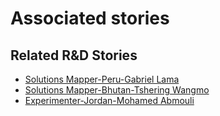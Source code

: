 # Associated stories

<!-- !!DO NOT REMOVE!! start autogenerated hyperlinks -->
## Related R&D Stories
- [Solutions Mapper-Peru-Gabriel Lama](/stories/?doc=SolutionMappers_PER)
- [Solutions Mapper\-Bhutan\-Tshering Wangmo](/stories/?doc=SolutionMappers_BTN)
- [Experimenter-Jordan-Mohamed Abmouli](/stories/?doc=Experimenters_JOR)
<!-- !!DO NOT REMOVE!! end autogenerated hyperlinks -->
